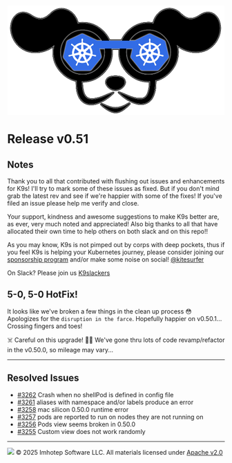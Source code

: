 <img src="https://raw.githubusercontent.com/derailed/k9s/master/assets/k9s.png" align="center" width="800" height="auto"/>

# Release v0.51

## Notes

Thank you to all that contributed with flushing out issues and enhancements for K9s!
I'll try to mark some of these issues as fixed. But if you don't mind grab the latest rev
and see if we're happier with some of the fixes!
If you've filed an issue please help me verify and close.

Your support, kindness and awesome suggestions to make K9s better are, as ever, very much noted and appreciated!
Also big thanks to all that have allocated their own time to help others on both slack and on this repo!!

As you may know, K9s is not pimped out by corps with deep pockets, thus if you feel K9s is helping your Kubernetes journey,
please consider joining our [sponsorship program](https://github.com/sponsors/derailed) and/or make some noise on social! [@kitesurfer](https://twitter.com/kitesurfer)

On Slack? Please join us [K9slackers](https://join.slack.com/t/k9sers/shared_invite/enQtOTA5MDEyNzI5MTU0LWQ1ZGI3MzliYzZhZWEyNzYxYzA3NjE0YTk1YmFmNzViZjIyNzhkZGI0MmJjYzhlNjdlMGJhYzE2ZGU1NjkyNTM)

## 5-0, 5-0 HotFix!

It looks like we've broken a few things in the clean up process 😳
Apologizes for the `disruption in the farce`. Hopefully happier on v0.50.1...
Crossing fingers and toes!

☠️ Careful on this upgrade! 🏴‍☠️
We've gone thru lots of code revamp/refactor in the v0.50.0, so mileage may vary...

---

## Resolved Issues

* [#3262](https://github.com/zloom/k9s/issues/3262) Crash when no shellPod is defined in config file
* [#3261](https://github.com/zloom/k9s/issues/3261) aliases with namespace and/or labels produce an error
* [#3258](https://github.com/zloom/k9s/issues/3258) mac silicon 0.50.0 runtime error
* [#3257](https://github.com/zloom/k9s/issues/3257) pods are reported to run on nodes they are not running on
* [#3256](https://github.com/zloom/k9s/issues/3256) Pods view seems broken in 0.50.0
* [#3255](https://github.com/zloom/k9s/issues/3255) Custom view does not work randomly


---
<img src="https://raw.githubusercontent.com/derailed/k9s/master/assets/imhotep_logo.png" width="32" height="auto"/> © 2025 Imhotep Software LLC. All materials licensed under [Apache v2.0](http://www.apache.org/licenses/LICENSE-2.0)